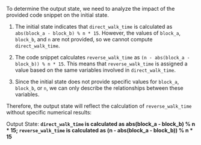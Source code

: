 To determine the output state, we need to analyze the impact of the provided code snippet on the initial state.

1. The initial state indicates that `direct_walk_time` is calculated as `abs(block_a - block_b) % n * 15`. However, the values of `block_a`, `block_b`, and `n` are not provided, so we cannot compute `direct_walk_time`.

2. The code snippet calculates `reverse_walk_time` as `(n - abs(block_a - block_b)) % n * 15`. This means that `reverse_walk_time` is assigned a value based on the same variables involved in `direct_walk_time`.

3. Since the initial state does not provide specific values for `block_a`, `block_b`, or `n`, we can only describe the relationships between these variables.

Therefore, the output state will reflect the calculation of `reverse_walk_time` without specific numerical results:

Output State: **`direct_walk_time` is calculated as abs(block_a - block_b) % n * 15; `reverse_walk_time` is calculated as (n - abs(block_a - block_b)) % n * 15**